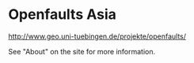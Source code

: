 # Openfaults Asia

http://www.geo.uni-tuebingen.de/projekte/openfaults/

See "About" on the site for more information.
